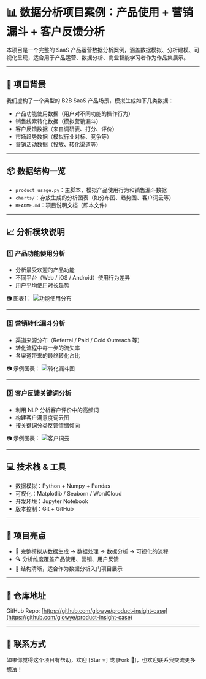 # 📊 数据分析项目案例：产品使用 + 营销漏斗 + 客户反馈分析

本项目是一个完整的 SaaS 产品运营数据分析案例，涵盖数据模拟、分析建模、可视化呈现，适合用于产品运营、数据分析、商业智能学习者作为作品集展示。

---

## 🧠 项目背景

我们虚构了一个典型的 B2B SaaS 产品场景，模拟生成如下几类数据：

- 产品功能使用数据（用户对不同功能的操作行为）
- 销售线索转化数据（模拟营销漏斗）
- 客户反馈数据（来自调研表、打分、评价）
- 市场趋势数据（模拟行业对标、竞争等）
- 营销活动数据（投放、转化渠道等）

---

## 📦 数据结构一览

- `product_usage.py`：主脚本，模拟产品使用行为和销售漏斗数据
- `charts/`：存放生成的分析图表（如分布图、趋势图、客户词云等）
- `README.md`：项目说明文档（即本文件）

---

## 📈 分析模块说明

### 1️⃣ 产品功能使用分析

- 分析最受欢迎的产品功能
- 不同平台（Web / iOS / Android）使用行为差异
- 用户平均使用时长趋势

📷 图表1：
![功能使用分布](charts/top5_feature_usage.png)

---

### 2️⃣ 营销转化漏斗分析

- 渠道来源分布（Referral / Paid / Cold Outreach 等）
- 转化流程中每一步的流失率
- 各渠道带来的最终转化占比

📷 示例图表：
![转化漏斗图](charts/funnel_conversion.png)

---

### 3️⃣ 客户反馈关键词分析

- 利用 NLP 分析客户评价中的高频词
- 构建客户满意度词云图
- 按关键词分类反馈情绪倾向

📷 示例图表：
![客户词云](charts/feedback_wordcloud.png)

---

## 💻 技术栈 & 工具

- 数据模拟：Python + Numpy + Pandas
- 可视化：Matplotlib / Seaborn / WordCloud
- 开发环境：Jupyter Notebook
- 版本控制：Git + GitHub

---

## 🧩 项目亮点

- 🔧 完整模拟从数据生成 → 数据处理 → 数据分析 → 可视化的流程
- 🔍 分析维度覆盖产品使用、营销、用户反馈
- 🎯 结构清晰，适合作为数据分析入门项目展示

---

## 🔗 仓库地址

GitHub Repo: [https://github.com/glowye/product-insight-case](https://github.com/glowye/product-insight-case)

---

## 📮 联系方式

如果你觉得这个项目有帮助，欢迎 [Star ⭐️] 或 [Fork 🍴]，也欢迎联系我交流更多想法！

